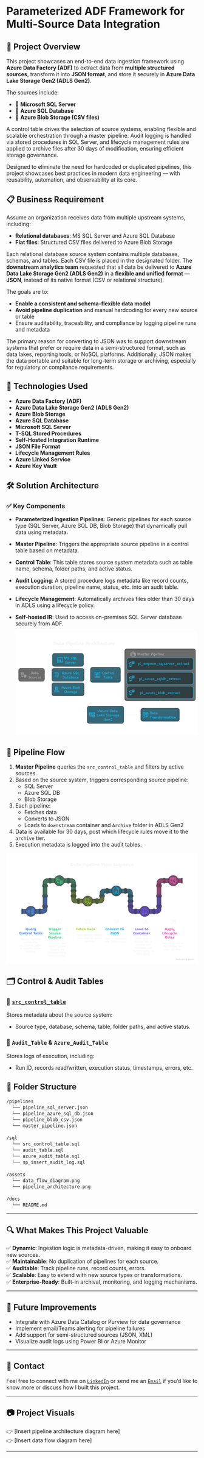 # Parameterized ADF Framework for Multi-Source Data Integration

## 📌 Project Overview

This project showcases an end-to-end data ingestion framework using **Azure Data Factory (ADF)** to extract data from **multiple structured sources**, transform it into **JSON format**, and store it securely in **Azure Data Lake Storage Gen2 (ADLS Gen2)**. 

The sources include:

- 💾 **Microsoft SQL Server**
- 🧮 **Azure SQL Database**
- 📁 **Azure Blob Storage (CSV files)**

A control table drives the selection of source systems, enabling flexible and scalable orchestration through a master pipeline. Audit logging is handled via stored procedures in SQL Server, and lifecycle management rules are applied to archive files after 30 days of modification, ensuring efficient storage governance.

Designed to eliminate the need for hardcoded or duplicated pipelines, this project showcases best practices in modern data engineering — with reusability, automation, and observability at its core.

## 📋 Business Requirement

Assume an organization receives data from multiple upstream systems, including:

- **Relational databases**: MS SQL Server and Azure SQL Database  
- **Flat files**: Structured CSV files delivered to Azure Blob Storage

Each relational database source system contains multiple databases, schemas, and tables. Each CSV file is placed in the designated folder. The **downstream analytics team** requested that all data be delivered to **Azure Data Lake Storage Gen2 (ADLS Gen2)** in a **flexible and unified format — JSON**, instead of its native format (CSV or relational structure).  

The goals are to:

- **Enable a consistent and schema-flexible data model**   
- **Avoid pipeline duplication** and manual hardcoding for every new source or table  
- Ensure auditability, traceability, and compliance by logging pipeline runs and metadata

The primary reason for converting to JSON was to support downstream systems that prefer or require data in a semi-structured format, such as data lakes, reporting tools, or NoSQL platforms. Additionally, JSON makes the data portable and suitable for long-term storage or archiving, especially for regulatory or compliance requirements.

## 🧾 Technologies Used

- **Azure Data Factory (ADF)**
- **Azure Data Lake Storage Gen2 (ADLS Gen2)**
- **Azure Blob Storage**
- **Azure SQL Database**
- **Microsoft SQL Server**
- **T-SQL Stored Procedures**
- **Self-Hosted Integration Runtime**
- **JSON File Format**
- **Lifecycle Management Rules**
- **Azure Linked Service**
- **Azure Key Vault**

## 🛠️ Solution Architecture

### ✅ Key Components
- **Parameterized Ingestion Pipelines**: Generic pipelines for each source type (SQL Server, Azure SQL DB, Blob Storage) that dynamically pull data using metadata.
- **Master Pipeline**: Triggers the appropriate source pipeline in a control table based on metadata.
- **Control Table**: This table stores source system metadata such as table name, schema, folder paths, and active status.
- **Audit Logging**: A stored procedure logs metadata like record counts, execution duration, pipeline name, status, etc. into an audit table.
- **Lifecycle Management**: Automatically archives files older than 30 days in ADLS using a lifecycle policy.
- **Self-hosted IR**: Used to access on-premises SQL Server database securely from ADF.

  ![Data Flow](Images/Framework_Architecture.png)

## 🔄 Pipeline Flow

1. **Master Pipeline** queries the `src_control_table` and filters by active sources.
2. Based on the source system, triggers corresponding source pipeline:
   - SQL Server
   - Azure SQL DB
   - Blob Storage
3. Each pipeline:
   - Fetches data
   - Converts to JSON
   - Loads to `downstream` container and `Archive` folder in ADLS Gen2
4. Data is available for 30 days, post which lifecycle rules move it to the `archive` tier.
5. Execution metadata is logged into the audit tables.

![Data Flow Diagram](Images/Pipeline_Flow.png)

## 🗂️ Control & Audit Tables

### 🔧 [`src_control_table`](Images/Data_Flow.png)
Stores metadata about the source system:
- Source type, database, schema, table, folder paths, and active status.

### 🧾 `Audit_Table` & `Azure_Audit_Table`
Stores logs of execution, including:
- Run ID, records read/written, execution status, timestamps, errors, etc.


## 📂 Folder Structure

```
/pipelines
  └── pipeline_sql_server.json
  └── pipeline_azure_sql_db.json
  └── pipeline_blob_csv.json
  └── master_pipeline.json

/sql
  └── src_control_table.sql
  └── audit_table.sql
  └── azure_audit_table.sql
  └── sp_insert_audit_log.sql

/assets
  └── data_flow_diagram.png
  └── pipeline_architecture.png

/docs
  └── README.md
```



---

## 🔍 What Makes This Project Valuable

✅ **Dynamic**: Ingestion logic is metadata-driven, making it easy to onboard new sources.  
✅ **Maintainable**: No duplication of pipelines for each source.  
✅ **Auditable**: Track pipeline runs, record counts, errors.  
✅ **Scalable**: Easy to extend with new source types or transformations.  
✅ **Enterprise-Ready**: Built-in archival, monitoring, and logging mechanisms.

---

## 📌 Future Improvements

- Integrate with Azure Data Catalog or Purview for data governance
- Implement email/Teams alerting for pipeline failures
- Add support for semi-structured sources (JSON, XML)
- Visualize audit logs using Power BI or Azure Monitor

---

## 📣 Contact

Feel free to connect with me on [`LinkedIn`](https://www.linkedin.com/in/madalanaveen) or send me an [`Email`](mailto:madalanaveen9@gmail.com) if you’d like to know more or discuss how I built this project.

---

## 📷 Project Visuals

👉 [Insert pipeline architecture diagram here]  
👉 [Insert data flow diagram here]

---
